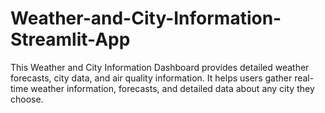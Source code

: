 # Weather-and-City-Information-Streamlit-App
This Weather and City Information Dashboard provides detailed weather forecasts, city data, and air quality information. It helps users gather real-time weather information, forecasts, and detailed data about any city they choose.
